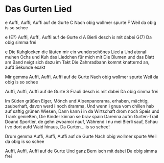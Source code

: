 Das Gurten Lied
===============

e
Auffi, Auffi, Auffi auf de Gurte
C
Nach obig wollmer spurte
F
Weil da obig is so schee

e (E?)
Auffi, Auffi, Auffi auf de Gurte
d
A Bierli desch is mit dabei
G(7)
Da obig simma frei

e
Die Kuhglocken die läuten mir ein wunderschönes Lied
a
Und atonal muhen Ochs und Kuh das Liedchen für mich mit
Die Blumen und das Blatt am Band neigt sich dazu im Takt
Die Zahnradbahn kommt knatternd an, aufd Sekunde exakt

Mir gemma
Auffi, Auffi, Auffi auf de Gurte
Nach obig wollmer spurte
Weil da obig is so schee

Auffi, Auffi, Auffi auf de Gurte
S Frauli desch is mit dabei
Da obig simma frei

Im Süden grüßen Eiger, Mönch und Alpenpanorama,
erhaben, mächtig, zauberhaft, davon werd i noch dramma,
Und wenn i gnua vom chillen hab auf saftig grünen Wiesen,
Dann kann i in da Wirtschaft drom noch Speis und Trank genießen,
Die Kinder kinnan se brav spain
Darenna aufm Gurten-Trail
Doand Sportler, de gehn zwoamoi nauf,
Während i nu mei Bierli sauf,
Schau i vo dort aufd Waid hinaus,
Da Gurten…
is so schee!

Drum gemma
Auffi, Auffi, Auffi auf de Gurte
Nach obig wollmer spurte
Weil da obig is so schee

Auffi, Auffi, Auffi auf de Gurte
Und ganz Bern isch mit dabei
Da obig simma frei